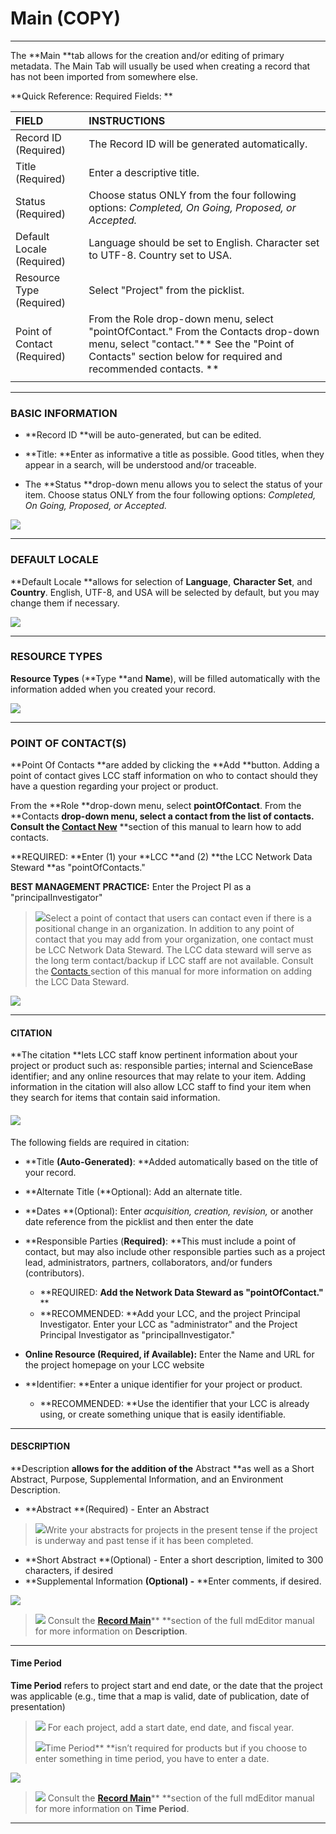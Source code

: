 # Main \(COPY\)

---

The **Main **tab allows for the creation and/or editing of primary metadata. The Main Tab will usually be used when creating a record that has not been imported from somewhere else.

**Quick Reference: Required Fields: **

| FIELD | INSTRUCTIONS |
| :--- | :--- |
| Record ID \(Required\) | The Record ID will be generated automatically. |
| Title \(Required\) | Enter a descriptive title. |
| Status \(Required\) | Choose status ONLY from the four following options: _Completed, On Going, Proposed, or Accepted._ |
| Default Locale \(Required\) | Language should be set to English. Character set to UTF-8. Country set to USA. |
| Resource Type \(Required\) | Select "Project" from the picklist. |
| Point of Contact \(Required\) | From the Role drop-down menu, select "pointOfContact." From the Contacts drop-down menu, select "contact."** See the "Point of Contacts" section below for required and recommended contacts. ** |
|  |  |

---

### **BASIC INFORMATION**

* **Record ID **will be auto-generated, but can be edited.

* **Title: **Enter as informative a title as possible. Good titles, when they appear in a search, will be understood and/or traceable.

* The **Status **drop-down menu allows you to select the status of your item. Choose status ONLY from the four following options: _Completed, On Going, Proposed, or Accepted._

![](/assets/main_screenshot_updated.png)

---

### DEFAULT LOCALE

**Default Locale **allows for selection of **Language**, **Character Set**, and **Country**. English, UTF-8, and USA will be selected by default, but you may change them if necessary.

![](/assets/default_locale.png)

---

### RESOURCE TYPES

**Resource Types** \(**Type **and **Name**\), will be filled automatically with the information added when you created your record.

![](/assets/resource_types.png)

---

### POINT OF CONTACT\(S\)

**Point Of Contacts **are added by clicking the **Add **button. Adding a point of contact gives LCC staff information on who to contact should they have a question regarding your project or product.

From the **Role **drop-down menu, select **pointOfContact**. From the **Contacts **drop-down menu, select a contact from the list of contacts. Consult the [**Contact New**](/contact\new.md)** **section of this manual to learn how to add contacts.

**REQUIRED: **Enter \(1\) your **LCC **and \(2\) **the LCC Network Data Steward **as "pointOfContacts."

**BEST MANAGEMENT PRACTICE:** Enter the Project PI as a "principalInvestigator"

> ![](/assets/best_practice_small.png)Select a point of contact that users can contact even if there is a positional change in an organization. In addition to any point of contact that you may add from your organization, one contact must be  LCC Network Data Steward. The LCC data steward will serve as the long term contact/backup if LCC staff are not available. Consult the [Contacts ](/contacts.md)section of this manual for more information on adding the LCC Data Steward.

![](/assets/point_of_contacts.png)

---

#### CITATION

**The citation **lets LCC staff know pertinent information about your project or product such as: responsible parties; internal and ScienceBase identifier; and any online resources that may relate to your item. Adding information in the citation will also allow LCC staff to find your item when they search for items that contain said information.

#### ![](/assets/citation_updated.png)

The following fields are required in citation:

* **Title **\(Auto-Generated\)**: **Added automatically based on the title of your record.
* **Alternate Title \(**Optional\): Add an alternate title.
* **Dates **\(Optional\): Enter _acquisition, creation, revision,_ or another date reference from the picklist and then enter the date
* **Responsible Parties \(**Required\)**: **This must include a point of contact, but may also include other responsible parties such as a project lead, administrators, partners, collaborators, and/or funders \(contributors\).
  * **REQUIRED: **Add the Network Data Steward as "pointOfContact."** **
  * **RECOMMENDED: **Add your LCC, and the project Principal Investigator. Enter your LCC as "administrator" and the Project Principal Investigator as "principalInvestigator."
* **Online Resource \(**Required, if Available\)**:** Enter the Name and URL for the project homepage on your LCC website

* **Identifier: **Enter a unique identifier for your project or product.

  * **RECOMMENDED: **Use the identifier that your LCC is already using, or create something unique that is easily identifiable.

---

#### DESCRIPTION

**Description **allows for the addition of the** Abstract **as well as a Short Abstract, Purpose, Supplemental Information, and an Environment Description.

* **Abstract **\(Required\) - Enter an Abstract

> ![](/assets/best_practice_small.png)Write your abstracts for projects in the present tense if the project is underway and past tense if it has been completed.

* **Short Abstract **\(Optional\) - Enter a short description, limited to 300 characters, if desired
* **Supplemental Information **\(Optional\) -** **Enter comments, if desired. 

![](/assets/description_lcc.png)

> ![](/assets/see_full_manual_for.png) Consult the [**Record Main**](https://adiwg.gitbooks.io/mdeditor/content/record/edit/main.html)** **section of the full mdEditor manual for more information on **Description**.

---

#### **Time Period**

**Time Period** refers to project start and end date, or the date that the project was applicable \(e.g., time that a map is valid, date of publication, date of presentation\)

> ![](/assets/project_required_small.png) For each project, add a start date, end date, and fiscal year.
>
> ![](/assets/note_small.png)Time Period** **isn’t required for products but if you choose to enter something in time period, you have to enter a date.

![](/assets/time_period.png)

> ![](/assets/see_full_manual_for.png) Consult the [**Record Main**](https://adiwg.gitbooks.io/mdeditor/content/record/edit/main.html)** **section of the full mdEditor manual for more information on **Time Period**.

---



